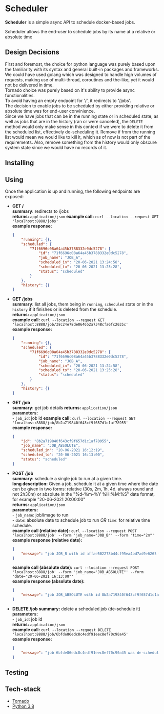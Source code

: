 # **Scheduler**

**Scheduler** is a simple async API to schedule docker-based jobs.

Scheduler allows the end-user to schedule jobs by its name at a relative or absolute time

## **Design Decisions**

First and foremost, the choice for python language was purely based upon the familiarity with its syntax and general built-in packages and frameworks. We could have used golang which was designed to handle high volumes of requests, making use of multi-thread, coroutines and the-like, yet it would not be delivered in time.  
Tornado choice was purely based on it's ability to provide async functionalities.  
To avoid having an empty endpoint for '/', it redirects to '/jobs'.  
The decision to enable jobs to be scheduled by either providing relative or absolute time was for end-user convinience.  
Since we have jobs that can be in the running state or in scheduled state, as well as jobs that are in the history (ran or were canceled), the ```DELETE``` method would only make sense in this context if we were to delete it from the scheduled list, effectively de-scheduling it. Remove if from the running list would mean we would like to kill it, which as of now is not part of the requirements. Also, remove something from the history would only obscure system state since we would have no records of it.

## **Installing**


## **Using**
Once the application is up and running, the following endpoints are exposed:

- **GET /**    
    **summary:** redirects to /jobs  
    **returns:** ```application/json```
    **example call:** ```curl --location --request GET 'localhost:8888/jobs'```  
    **example response:**  
    ```json
    {
        "running": {},
        "scheduled": {
            "71f6696c08a64a45b3788332e0dc5278": {
                "id": "71f6696c08a64a45b3788332e0dc5278",
                "job_name": "JOB_A",
                "scheduled_in": "20-06-2021 13:24:58",
                "scheduled_to": "20-06-2021 13:25:28",
                "status": "scheduled"
            }
        },
        "history": {}
    }
    ```
- **GET /jobs**    
    **summary:** list all jobs, them being in ```running```, ```scheduled``` state or in the ```history``` if it finishes or is deleted from the schedule.  
    **returns:** ```application/json```  
    **example call:** ```curl --location --request GET 'localhost:8888/job/38c24e78de0646b2a7348cfa6fc2035c'```  
    **example response:**  
    ```json
    {
        "running": {},
        "scheduled": {
            "71f6696c08a64a45b3788332e0dc5278": {
                "id": "71f6696c08a64a45b3788332e0dc5278",
                "job_name": "JOB_A",
                "scheduled_in": "20-06-2021 13:24:58",
                "scheduled_to": "20-06-2021 13:25:28",
                "status": "scheduled"
            }
        },
        "history": {}
    }
    ```

- **GET /job**  
    **summary:** get job details
    **returns:** ```application/json```  
    **parameters:**  
        - ```job_id```: job id
    **example call:** ```curl --location --request GET 'localhost:8888/job/8b2a719840f643cf9f657d1c1af78955'```  
    **example response:**    
    ```json
    {
        "id": "8b2a719840f643cf9f657d1c1af78955",
        "job_name": "JOB_ABSOLUTE",
        "scheduled_in": "20-06-2021 16:12:19",
        "scheduled_to": "20-06-2021 16:13:00",
        "status": "scheduled"
    }
    ```

- **POST /job**  
    **summary:** schedule a single job to run at a given time.  
    **long description:** Given a job, schedule it at a given time where the date can be given in two forms: relative (30s, 2m, 1h, 4d, always round and not 2h30m) or absolute in the "%d-%m-%Y %H:%M:%S" date format, for example "20-06-2021 20:00:00"  
    **returns:** ```application/json```  
    **parameters:**  
        - ```job_name```: job/image to run  
        - ```date```: absolute date to schedule job to run  _OR_ ```time```: for relative time schedule.  
    **example call (relative date):** ```curl --location --request POST 'localhost:8888/job' --form 'job_name="JOB_B"' --form 'time="2m"'```  
    **example response (relative date):**    
    ```json
    {
        "message": "job JOB_B with id affae502278b44cf95ea4bd7ad9e6265 will be scheduled to run in 2m"
    }
    ```
        
    **example call (absolute date):** ```curl --location --request POST 'localhost:8888/job' --form 'job_name="JOB_ABSOLUTE"' --form 'date="20-06-2021 16:13:00"'```  
    **example response (absolute date):**  
    ```json
    {
        "message": "job JOB_ABSOLUTE with id 8b2a719840f643cf9f657d1c1af78955 will be scheduled to run in 20-06-2021 16:13:00"
    }
    ```

- **DELETE /job**
    **summary:** delete a scheduled job (de-schedule it)  
    **parameters:**  
        - ```job_id```: job id  
    **returns:** ```application/json```  
    **example call:** ```curl --location --request DELETE 'localhost:8888/job/6bfde86edc8c4edf91eec8ef70c90a45'```  
    **example response:**  
    ```json
    {
        "message": "job 6bfde86edc8c4edf91eec8ef70c90a45 was de-scheduled"
    }
    ```

## **Testing**


    
## **Tech-stack**

- [Tornado](https://www.tornadoweb.org/en/stable/)
- [Python 3.8](https://www.python.org/downloads/release/python-382/)